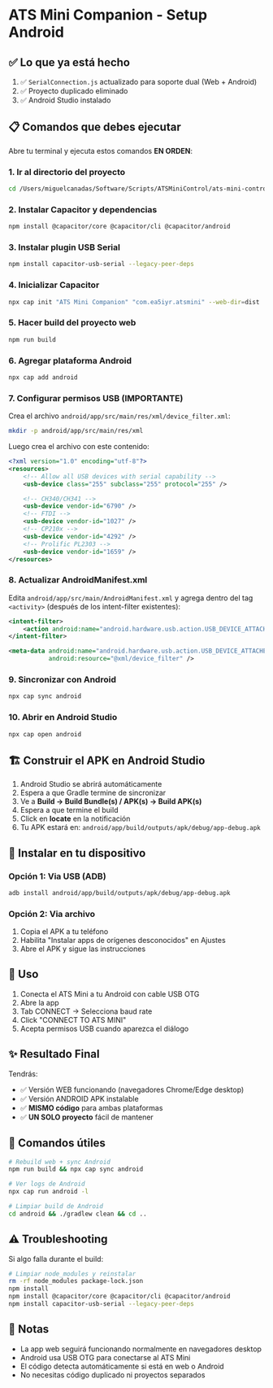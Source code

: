 # ATS Mini Companion - Setup Android

## ✅ Lo que ya está hecho

1. ✅ `SerialConnection.js` actualizado para soporte dual (Web + Android)
2. ✅ Proyecto duplicado eliminado
3. ✅ Android Studio instalado

## 📋 Comandos que debes ejecutar

Abre tu terminal y ejecuta estos comandos **EN ORDEN**:

### 1. Ir al directorio del proyecto

```bash
cd /Users/miguelcanadas/Software/Scripts/ATSMiniControl/ats-mini-control
```

### 2. Instalar Capacitor y dependencias

```bash
npm install @capacitor/core @capacitor/cli @capacitor/android
```

### 3. Instalar plugin USB Serial

```bash
npm install capacitor-usb-serial --legacy-peer-deps
```

### 4. Inicializar Capacitor

```bash
npx cap init "ATS Mini Companion" "com.ea5iyr.atsmini" --web-dir=dist
```

### 5. Hacer build del proyecto web

```bash
npm run build
```

### 6. Agregar plataforma Android

```bash
npx cap add android
```

### 7. Configurar permisos USB (IMPORTANTE)

Crea el archivo `android/app/src/main/res/xml/device_filter.xml`:

```bash
mkdir -p android/app/src/main/res/xml
```

Luego crea el archivo con este contenido:

```xml
<?xml version="1.0" encoding="utf-8"?>
<resources>
    <!-- Allow all USB devices with serial capability -->
    <usb-device class="255" subclass="255" protocol="255" />

    <!-- CH340/CH341 -->
    <usb-device vendor-id="6790" />
    <!-- FTDI -->
    <usb-device vendor-id="1027" />
    <!-- CP210x -->
    <usb-device vendor-id="4292" />
    <!-- Prolific PL2303 -->
    <usb-device vendor-id="1659" />
</resources>
```

### 8. Actualizar AndroidManifest.xml

Edita `android/app/src/main/AndroidManifest.xml` y agrega dentro del tag `<activity>` (después de los intent-filter existentes):

```xml
<intent-filter>
    <action android:name="android.hardware.usb.action.USB_DEVICE_ATTACHED" />
</intent-filter>

<meta-data android:name="android.hardware.usb.action.USB_DEVICE_ATTACHED"
           android:resource="@xml/device_filter" />
```

### 9. Sincronizar con Android

```bash
npx cap sync android
```

### 10. Abrir en Android Studio

```bash
npx cap open android
```

## 🏗️ Construir el APK en Android Studio

1. Android Studio se abrirá automáticamente
2. Espera a que Gradle termine de sincronizar
3. Ve a **Build → Build Bundle(s) / APK(s) → Build APK(s)**
4. Espera a que termine el build
5. Click en **locate** en la notificación
6. Tu APK estará en: `android/app/build/outputs/apk/debug/app-debug.apk`

## 📱 Instalar en tu dispositivo

### Opción 1: Via USB (ADB)

```bash
adb install android/app/build/outputs/apk/debug/app-debug.apk
```

### Opción 2: Via archivo

1. Copia el APK a tu teléfono
2. Habilita "Instalar apps de orígenes desconocidos" en Ajustes
3. Abre el APK y sigue las instrucciones

## 🎯 Uso

1. Conecta el ATS Mini a tu Android con cable USB OTG
2. Abre la app
3. Tab CONNECT → Selecciona baud rate
4. Click "CONNECT TO ATS MINI"
5. Acepta permisos USB cuando aparezca el diálogo

## ✨ Resultado Final

Tendrás:
- ✅ Versión WEB funcionando (navegadores Chrome/Edge desktop)
- ✅ Versión ANDROID APK instalable
- ✅ **MISMO código** para ambas plataformas
- ✅ **UN SOLO proyecto** fácil de mantener

## 🔧 Comandos útiles

```bash
# Rebuild web + sync Android
npm run build && npx cap sync android

# Ver logs de Android
npx cap run android -l

# Limpiar build de Android
cd android && ./gradlew clean && cd ..
```

## ⚠️ Troubleshooting

Si algo falla durante el build:
```bash
# Limpiar node_modules y reinstalar
rm -rf node_modules package-lock.json
npm install
npm install @capacitor/core @capacitor/cli @capacitor/android
npm install capacitor-usb-serial --legacy-peer-deps
```

## 📝 Notas

- La app web seguirá funcionando normalmente en navegadores desktop
- Android usa USB OTG para conectarse al ATS Mini
- El código detecta automáticamente si está en web o Android
- No necesitas código duplicado ni proyectos separados
